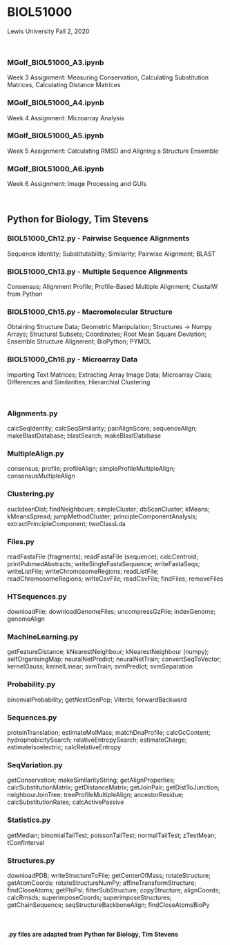 # BIOL51000
Lewis University Fall 2, 2020

<br />

### MGolf_BIOL51000_A3.ipynb 
Week 3 Assignment: Measuring Conservation, Calculating Substitution Matrices, Calculating Distance Matrices
### MGolf_BIOL51000_A4.ipynb 
Week 4 Assignment: Microarray Analysis
### MGolf_BIOL51000_A5.ipynb 
Week 5 Assignment: Calculating RMSD and Aligning a Structure Ensemble
### MGolf_BIOL51000_A6.ipynb 
Week 6 Assignment: Image Processing and GUIs

<br />

## Python for Biology, Tim Stevens
### BIOL51000_Ch12.py - Pairwise Sequence Alignments
Sequence Identity; Substitutability; Similarity; Pairwise Alignment; BLAST
### BIOL51000_Ch13.py - Multiple Sequence Alignments
Consensus; Alignment Profile; Profile-Based Multiple Alignment; ClustalW from Python
### BIOL51000_Ch15.py - Macromolecular Structure
Obtaining Structure Data; Geometric Manipulation; Structures -> Numpy Arrays; Structural Subsets; Coordinates; Root Mean Square Deviation; Ensemble Structure Alignment; BioPython; PYMOL
### BIOL51000_Ch16.py - Microarray Data
Importing Text Matrices; Extracting Array Image Data; Microarray Class; Differences and Similarities; Hierarchial Clustering

<br />

### Alignments.py
calcSeqIdentity; calcSeqSimilarity; pairAlignScore; sequenceAlign; makeBlastDatabase; blastSearch; makeBlastDatabase
### MultipleAlign.py
consensus; profile; profileAlign; simpleProfileMultipleAlign; consensusMultipleAlign
### Clustering.py
euclideanDist; findNeighbours; simpleCluster; dbScanCluster; kMeans; kMeansSpread; jumpMethodCluster; principleComponentAnalysis; extractPrincipleComponent; twoClassLda
### Files.py
readFastaFile (fragments); readFastaFile (sequence); calcCentroid; printPubmedAbstracts; writeSingleFastaSequence; writeFastaSeqs; writeListFile; writeChromosomeRegions; readListFile; readChromosomeRegions; writeCsvFile; readCsvFile; findFiles; removeFiles
### HTSequences.py
downloadFile; downloadGenomeFiles; uncompressGzFile; indexGenome; genomeAlign
### MachineLearning.py
getFeatureDistance; kNearestNeighbour; kNearestNeighbour (numpy); selfOrganisingMap; neuralNetPredict; neuralNetTrain; convertSeqToVector; kernelGauss; kernelLinear; svmTrain; svmPredict; svmSeparation
### Probability.py
binomialProbability; getNextGenPop; Viterbi; forwardBackward
### Sequences.py
proteinTranslation; estimateMolMass; matchDnaProfile; calcGcContent; hydrophobicitySearch; relativeEntropySearch; estimateCharge; estimateIsoelectric; calcRelativeEntropy
### SeqVariation.py
getConservation; makeSimilarityString; getAlignProperties; calcSubstitutionMatrix; getDistanceMatrix; getJoinPair; getDistToJunction; neighbourJoinTree; treeProfileMultipleAlign; ancestorResidue; calcSubstitutionRates; calcActivePassive
### Statistics.py
getMedian; binomialTailTest; poissonTailTest; normalTailTest; zTestMean; tConfInterval
### Structures.py
downloadPDB; writeStructureToFile; getCenterOfMass; rotateStructure; getAtomCoords; rotateStructureNumPy; affineTransformStructure; findCloseAtoms; getPhiPsi; filterSubStructure; copyStructure; alignCoords; calcRmsds; superimposeCoords; superimposeStructures; getChainSequence; seqStructureBackboneAlign; findCloseAtomsBioPy

<br />

#### .py files are adapted from Python for Biology, Tim Stevens
